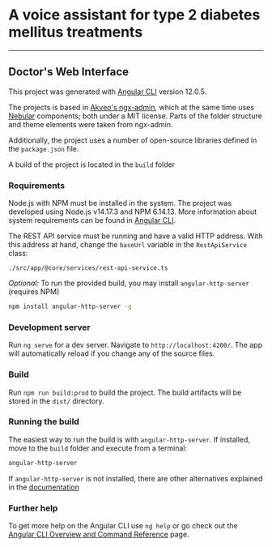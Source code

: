 # A voice assistant for type 2 diabetes mellitus treatments

---

## Doctor's Web Interface

This project was generated with [Angular CLI](https://github.com/angular/angular-cli) version 12.0.5.

The projects is based in [Akveo's ngx-admin](https://github.com/akveo/ngx-admin), which at the same time uses [Nebular](https://github.com/akveo/nebular) components; both under a MIT license. Parts of the folder structure and theme elements were taken from ngx-admin.

Additionally, the project uses a number of open-source libraries defined in the `package.json` file.  

A build of the project is located in the `build` folder


### Requirements

Node.js with NPM must be installed in the system. The project was developed using Node.js v14.17.3 and NPM 6.14.13. More information about system requirements can be found in [Angular CLI](https://github.com/angular/angular-cli).

The REST API service must be running and have a valid HTTP address. With this address at hand, change the `baseUrl` variable in the `RestApiService` class:

```
./src/app/@core/services/rest-api-service.ts
```

_Optional:_ To run the provided build, you may install `angular-http-server` (requires NPM)

```bash
npm install angular-http-server -g
```

### Development server

Run `ng serve` for a dev server. Navigate to `http://localhost:4200/`. The app will automatically reload if you change any of the source files.

### Build

Run `npm run build:prod` to build the project. The build artifacts will be stored in the `dist/` directory.

### Running the build

The easiest way to run the build is with `angular-http-server`. If installed, move to the `build` folder and execute from a terminal:

```bash
angular-http-server
```

If `angular-http-server` is not installed, there are other alternatives explained in the [documentation](https://angular.io/guide/deployment) 

### Further help

To get more help on the Angular CLI use `ng help` or go check out the [Angular CLI Overview and Command Reference](https://angular.io/cli) page.

